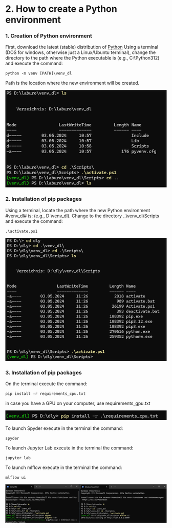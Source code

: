 # 2. How to create a Python environment

### 1. Creation of Python environment

First, download the latest (stable) distribution of [Python](https://www.python.org/downloads/)
Using a terminal (DOS for windows, otherwise just a Linux/Ubuntu terminal), change the directory to the path where the Python executable is (e.g., C:\Python312) and execute the command:

```
python -m venv [PATH]\venv_dl
```

Path is the location where the new environment will be created.

![img1](/src/img/venv/create__venv.png)

### 2. Installation of pip packages

Using a terminal, locate the path where the new Python environment #venv_dl# is: (e.g., D:\venv_dl). Change to the directory ..\venv_dl\Scripts and execute the command:

```
.\activate.ps1
```

![img2](/src/img/venv/activate__venv.png)

### 3. Installation of pip packages

On the terminal execute the command:

```
pip install -r requirements_cpu.txt
```

in case you have a GPU on your computer, use requirements_gpu.txt

![img3](/src/img/venv/pip__venv.png)

To launch Spyder execute in the terminal the command:

```
spyder
```

To launch Jupyter Lab execute in the terminal the command:

```
jupyter lab
```

To launch mlflow execute in the terminal the command:

```
mlflow ui
```

![img4](/src/img/venv/spyder_jupyter_mlflow.png)
